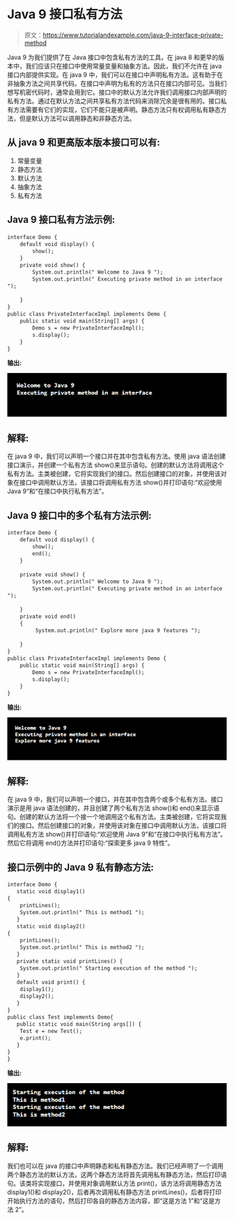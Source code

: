 # Java 9 接口私有方法

> 原文：<https://www.tutorialandexample.com/java-9-interface-private-method>

Java 9 为我们提供了在 Java 接口中包含私有方法的工具。在 java 8 和更早的版本中，我们应该只在接口中使用常量变量和抽象方法。因此，我们不允许在 java 接口内部提供实现。在 java 9 中，我们可以在接口中声明私有方法。这有助于在非抽象方法之间共享代码。在接口中声明为私有的方法只在接口内部可见。当我们想写机密代码时，通常会用到它。接口中的默认方法允许我们调用接口内部声明的私有方法。通过在默认方法之间共享私有方法代码来消除冗余是很有用的。接口私有方法需要有它们的实现，它们不能只是被声明。静态方法只有权调用私有静态方法，但是默认方法可以调用静态和非静态方法。

## 从 java 9 和更高版本版本接口可以有:

1.  常量变量
2.  静态方法
3.  默认方法
4.  抽象方法
5.  私有方法

## Java 9 接口私有方法示例:

```
interface Demo {  
    default void display() {  
        show();  
    }  
    private void show() {  
        System.out.println(" Welcome to Java 9 ");  
        System.out.println(" Executing private method in an interface ");  

    }  
}  
public class PrivateInterfaceImpl implements Demo {  
    public static void main(String[] args) {  
        Demo s = new PrivateInterfaceImpl();  
        s.display();  
    }  
} 
```

**输出:**

![Java 9 Interface Private Method](img/793b06b49b631b0b831b4e3fd7ed7e27.png)  

## 解释:

在 java 9 中，我们可以声明一个接口并在其中包含私有方法。使用 java 语法创建接口演示，并创建一个私有方法 show()来显示语句。创建的默认方法将调用这个私有方法。主类被创建，它将实现我们的接口。然后创建接口的对象，并使用该对象在接口中调用默认方法，该接口将调用私有方法 show()并打印语句:“欢迎使用 Java 9”和“在接口中执行私有方法”。

## Java 9 接口中的多个私有方法示例:

```
interface Demo {  
    default void display() {  
        show();  
        end();
    }  

    private void show() {  
        System.out.println(" Welcome to Java 9 ");  
        System.out.println(" Executing private method in an interface ");  

    }  
    private void end()
    {
         System.out.println(" Explore more java 9 features ");  

    }
}  
public class PrivateInterfaceImpl implements Demo {  
    public static void main(String[] args) {  
        Demo s = new PrivateInterfaceImpl();  
        s.display();  
    }  
} 
```

**输出:**

![Java 9 Interface Private Method](img/63f25cdc849c588b09d3c75d97d6896b.png)  

## 解释:

在 java 9 中，我们可以声明一个接口，并在其中包含两个或多个私有方法。接口演示是用 java 语法创建的，并且创建了两个私有方法 show()和 end()来显示语句。创建的默认方法将一个接一个地调用这个私有方法。主类被创建，它将实现我们的接口。然后创建接口的对象，并使用该对象在接口中调用默认方法，该接口将调用私有方法 show()并打印语句:“欢迎使用 Java 9”和“在接口中执行私有方法”。然后它将调用 end()方法并打印语句:“探索更多 java 9 特性”。

## 接口示例中的 Java 9 私有静态方法:

```
interface Demo {
   static void display1() 
{
	printLines();
	System.out.println(" This is method1 ");
   }
   static void display2() 
{
	printLines();
	System.out.println(" This is method2 ");
   }
   private static void printLines() {
	System.out.println(" Starting execution of the method ");
   }
   default void print() {
	display1();
	display2();
   }
}
public class Test implements Demo{
   public static void main(String args[]) {
	Test e = new Test();
	e.print();
   }
}  
} 
```

**输出:**

![Java 9 Interface Private Method](img/8a64fcbce3fc7a8c58ddddba95d0a1a0.png)  

## 解释:

我们也可以在 java 的接口中声明静态和私有静态方法。我们已经声明了一个调用两个静态方法的默认方法，这两个静态方法将首先调用私有静态方法，然后打印语句。该类将实现接口，并使用对象调用默认方法 print()，该方法将调用静态方法 display1()和 display2()，后者再次调用私有静态方法 printLines()，后者将打印开始执行方法的语句，然后打印各自的静态方法内容，即“这是方法 1”和“这是方法 2”。